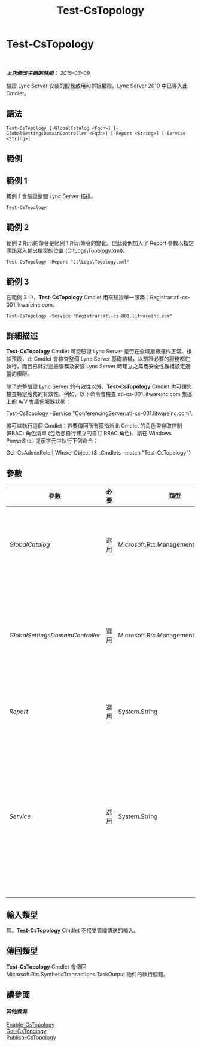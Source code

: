 ﻿---
title: Test-CsTopology
TOCTitle: Test-CsTopology
ms:assetid: 06ffa245-f1c7-46b7-9be6-5b291deda5c1
ms:mtpsurl: https://technet.microsoft.com/zh-tw/library/Gg398127(v=OCS.15)
ms:contentKeyID: 49289980
ms.date: 08/10/2015
mtps_version: v=OCS.15
ms.translationtype: HT
---

# Test-CsTopology

 

_**上次修改主題的時間：** 2015-03-09_

驗證 Lync Server 安裝的服務啟用和群組權限。Lync Server 2010 中已導入此 Cmdlet。

## 語法

    Test-CsTopology [-GlobalCatalog <Fqdn>] [-GlobalSettingsDomainController <Fqdn>] [-Report <String>] [-Service <String>]

## 範例

## 範例 1

範例 1 會驗證整個 Lync Server 拓撲。

    Test-CsTopology

## 範例 2

範例 2 所示的命令是範例 1 所示命令的變化。但此範例加入了 Report 參數以指定應該寫入輸出檔案的位置 (C:\\Logs\\Topology.xml)。

    Test-CsTopology -Report "C:\Logs\Topology.xml"

## 範例 3

在範例 3 中，**Test-CsTopology** Cmdlet 用來驗證單一服務：Registrar:atl-cs-001.litwareinc.com。

    Test-CsTopology -Service "Registrar:atl-cs-001.litwareinc.com"

## 詳細描述

**Test-CsTopology** Cmdlet 可您驗證 Lync Server 是否在全域層級運作正常。根據預設，此 Cmdlet 會檢查整個 Lync Server 基礎結構，以驗證必要的服務都在執行，而且已針對這些服務及安裝 Lync Server 時建立之萬用安全性群組設定適當的權限。

除了完整驗證 Lync Server 的有效性以外，**Test-CsTopology** Cmdlet 也可讓您檢查特定服務的有效性。例如，以下命令會檢查 atl-cs-001.litwareinc.com 集區上的 A/V 會議伺服器狀態：

Test-CsTopology –Service "ConferencingServer:atl-cs-001.litwareinc.com".

誰可以執行這個 Cmdlet：若要傳回所有獲指派此 Cmdlet 的角色型存取控制 (RBAC) 角色清單 (包括您自行建立的自訂 RBAC 角色)，請在 Windows PowerShell 提示字元中執行下列命令：

Get-CsAdminRole | Where-Object {$\_.Cmdlets –match "Test-CsTopology"}

## 參數


<table>
<colgroup>
<col style="width: 25%" />
<col style="width: 25%" />
<col style="width: 25%" />
<col style="width: 25%" />
</colgroup>
<thead>
<tr class="header">
<th>參數</th>
<th>必要</th>
<th>類型</th>
<th>說明</th>
</tr>
</thead>
<tbody>
<tr class="odd">
<td><p><em>GlobalCatalog</em></p></td>
<td><p>選用</p></td>
<td><p>Microsoft.Rtc.Management.Deploy.Fqdn</p></td>
<td><p>網域中通用類別目錄伺服器的完整網域名稱 (FQDN)。如果您要在電腦上使用網域中的帳戶執行 <strong>Test-CsTopology</strong> Cmdlet ，則不需要此參數。</p></td>
</tr>
<tr class="even">
<td><p><em>GlobalSettingsDomainController</em></p></td>
<td><p>選用</p></td>
<td><p>Microsoft.Rtc.Management.Deploy.Fqdn</p></td>
<td><p>儲存全域設定之網域控制站的 FQDN。如果全域設定是儲存在 Active Directory 網域服務 的系統容器內，則此參數必須導向根網域控制器。如果全域設定儲存在組態容器中，則會使用任何一個網域控制站，且會省略此參數。</p></td>
</tr>
<tr class="odd">
<td><p><em>Report</em></p></td>
<td><p>選用</p></td>
<td><p>System.String</p></td>
<td><p>可讓您指定在 Cmdlet 執行時所建立記錄檔的檔案路徑。例如：-Report &quot;C:\Logs\Topology.html&quot;</p></td>
</tr>
<tr class="even">
<td><p><em>Service</em></p></td>
<td><p>選用</p></td>
<td><p>System.String</p></td>
<td><p>如有指定此參數，<strong>Test-CsTopology</strong> Cmdlet 會將其驗證檢查限制為指定的服務。(請注意，使用 Service 參數時，一次只能指定一個服務)。您應該使用適當的服務 ID 來指定服務；例如，下列語法會參考 atl-cs-001.litwareinc.com 集區上的登錄器服務：-Service &quot;Registrar:atl-cs-001.litwareinc.com&quot;。</p>
<p>若未加入此參數，則會驗證整個拓撲。</p></td>
</tr>
</tbody>
</table>


## 輸入類型

無。**Test-CsTopology** Cmdlet 不接受管線傳送的輸入。

## 傳回類型

**Test-CsTopology** Cmdlet 會傳回 Microsoft.Rtc.SyntheticTransactions.TaskOutput 物件的執行個體。

## 請參閱

#### 其他資源

[Enable-CsTopology](enable-cstopology.md)  
[Get-CsTopology](get-cstopology.md)  
[Publish-CsTopology](publish-cstopology.md)


